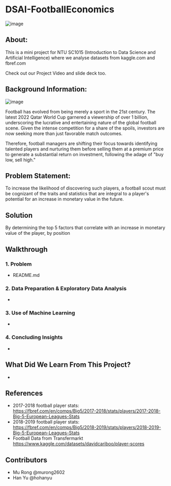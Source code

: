 # DSAI-FootballEconomics

![image](https://user-images.githubusercontent.com/79267462/228144097-3392a070-448f-43d5-a904-4813625a00fa.png)

## About:

This is a mini project for NTU SC1015 (Introduction to Data Science and Artificial Intelligence) where we analyse datasets from kaggle.com and fbref.com

Check out our Project Video and slide deck too.

## Background Information:

![image](https://user-images.githubusercontent.com/79267462/228154489-ebd93e21-803b-44dd-9ce4-04a39bf92db2.png)


Football has evolved from being merely a sport in the 21st century. The latest 2022 Qatar World Cup garnered a viewership of over 1 billion, underscoring the lucrative and entertaining nature of the global football scene. Given the intense competition for a share of the spoils, investors are now seeking more than just favorable match outcomes. 

Therefore, football managers are shifting their focus towards identifying talented players and nurturing them before selling them at a premium price to generate a substantial return on investment, following the adage of "buy low, sell high."

## Problem Statement:

To increase the likelihood of discovering such players, a football scout must be cognizant of the traits and statistics that are integral to a player's potential for an increase in monetary value in the future.

## Solution

By determining the top 5 factors that correlate with an increase in monetary value of the player, by position

## Walkthrough

### 1. Problem
- README.md

### 2. Data Preparation & Exploratory Data Analysis
- 

### 3. Use of Machine Learning
- 

### 4. Concluding Insights
- 

## What Did We Learn From This Project?
- 

## References
-	2017-2018 football player stats:  
https://fbref.com/en/comps/Big5/2017-2018/stats/players/2017-2018-Big-5-European-Leagues-Stats 
-	2018-2019 football player stats:  
https://fbref.com/en/comps/Big5/2018-2019/stats/players/2018-2019-Big-5-European-Leagues-Stats
- Football Data from Transfermarkt
https://www.kaggle.com/datasets/davidcariboo/player-scores

## Contributors
- Mu Rong @murong2602
- Han Yu @hohanyu
